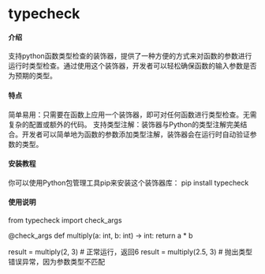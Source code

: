 # typecheck

#### 介绍
支持python函数类型检查的装饰器，提供了一种方便的方式来对函数的参数进行运行时类型检查。通过使用这个装饰器，开发者可以轻松确保函数的输入参数是否为预期的类型。
#### 特点
简单易用：只需要在函数上应用一个装饰器，即可对任何函数进行类型检查。无需复杂的配置或额外的代码。
支持类型注解：装饰器与Python的类型注解完美结合。开发者可以简单地为函数的参数添加类型注解，装饰器会在运行时自动验证参数的类型。

#### 安装教程

你可以使用Python包管理工具pip来安装这个装饰器库：
pip install typecheck


#### 使用说明

from typecheck import check_args

@check_args
def multiply(a: int, b: int) -> int:
    return a * b

result = multiply(2, 3)  # 正常运行，返回6
result = multiply(2.5, 3)  # 抛出类型错误异常，因为参数类型不匹配


